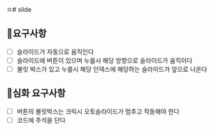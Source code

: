 ㅇ# slide

## 🎯요구사항

- [ ] 슬라이드가 자동으로 움직인다
- [ ] 슬라이드에 버튼이 있으며 누를시 해당 방향으로 슬라이드가 움직이다
- [ ] 불릿 박스가 있고 누를시 해당 인덱스에 해당하는 슬라이드가 앞으로 나온다

## 🎯심화 요구사항

- [ ] 버튼의 불릿박스는 크릭시 오토슬라이드가 멈추고 작동해야 한다
- [ ] 코드에 주석을 단다
